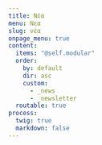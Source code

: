 ```yaml
---
title: Νέα
menu: Νεα
slug: νέα
onpage_menu: true
content:
  items: "@self.modular"
  order:
    by: default
    dir: asc
    custom:
      - _news
      - _newsletter
  routable: true
process:
  twig: true
  markdown: false
---
```

